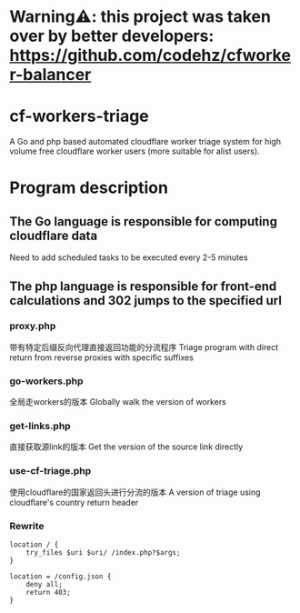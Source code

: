 # **Warning⚠: this project was taken over by better developers: https://github.com/codehz/cfworker-balancer**

# cf-workers-triage
A Go and php based automated cloudflare worker triage system for high volume free cloudflare worker users (more suitable for alist users).

# Program description
## The Go language is responsible for computing cloudflare data
Need to add scheduled tasks to be executed every 2-5 minutes
## The php language is responsible for front-end calculations and 302 jumps to the specified url
### proxy.php
带有特定后缀反向代理直接返回功能的分流程序
Triage program with direct return from reverse proxies with specific suffixes

### go-workers.php
全局走workers的版本
Globally walk the version of workers

### get-links.php
直接获取源link的版本
Get the version of the source link directly

### use-cf-triage.php
使用cloudflare的国家返回头进行分流的版本
A version of triage using cloudflare's country return header

### Rewrite
    location / {
        try_files $uri $uri/ /index.php?$args;
    }

    location = /config.json {
        deny all;
        return 403;
    }
